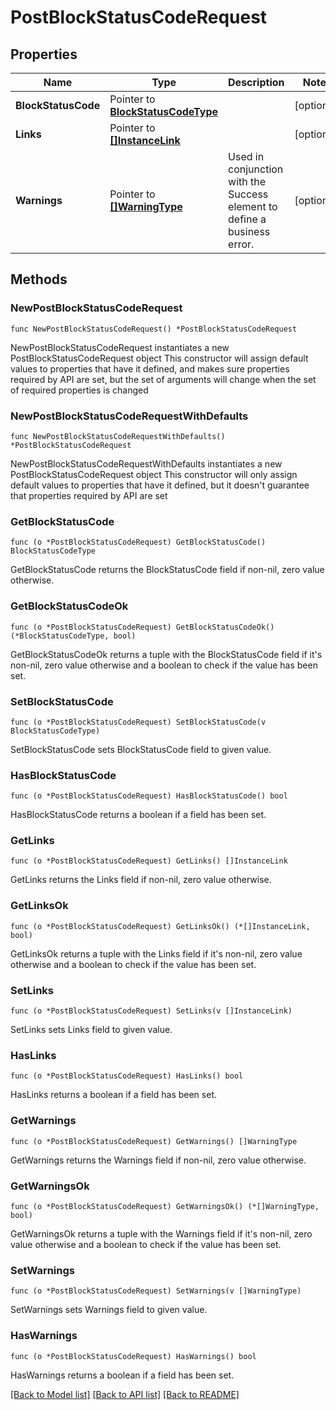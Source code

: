 # PostBlockStatusCodeRequest

## Properties

Name | Type | Description | Notes
------------ | ------------- | ------------- | -------------
**BlockStatusCode** | Pointer to [**BlockStatusCodeType**](BlockStatusCodeType.md) |  | [optional] 
**Links** | Pointer to [**[]InstanceLink**](InstanceLink.md) |  | [optional] 
**Warnings** | Pointer to [**[]WarningType**](WarningType.md) | Used in conjunction with the Success element to define a business error. | [optional] 

## Methods

### NewPostBlockStatusCodeRequest

`func NewPostBlockStatusCodeRequest() *PostBlockStatusCodeRequest`

NewPostBlockStatusCodeRequest instantiates a new PostBlockStatusCodeRequest object
This constructor will assign default values to properties that have it defined,
and makes sure properties required by API are set, but the set of arguments
will change when the set of required properties is changed

### NewPostBlockStatusCodeRequestWithDefaults

`func NewPostBlockStatusCodeRequestWithDefaults() *PostBlockStatusCodeRequest`

NewPostBlockStatusCodeRequestWithDefaults instantiates a new PostBlockStatusCodeRequest object
This constructor will only assign default values to properties that have it defined,
but it doesn't guarantee that properties required by API are set

### GetBlockStatusCode

`func (o *PostBlockStatusCodeRequest) GetBlockStatusCode() BlockStatusCodeType`

GetBlockStatusCode returns the BlockStatusCode field if non-nil, zero value otherwise.

### GetBlockStatusCodeOk

`func (o *PostBlockStatusCodeRequest) GetBlockStatusCodeOk() (*BlockStatusCodeType, bool)`

GetBlockStatusCodeOk returns a tuple with the BlockStatusCode field if it's non-nil, zero value otherwise
and a boolean to check if the value has been set.

### SetBlockStatusCode

`func (o *PostBlockStatusCodeRequest) SetBlockStatusCode(v BlockStatusCodeType)`

SetBlockStatusCode sets BlockStatusCode field to given value.

### HasBlockStatusCode

`func (o *PostBlockStatusCodeRequest) HasBlockStatusCode() bool`

HasBlockStatusCode returns a boolean if a field has been set.

### GetLinks

`func (o *PostBlockStatusCodeRequest) GetLinks() []InstanceLink`

GetLinks returns the Links field if non-nil, zero value otherwise.

### GetLinksOk

`func (o *PostBlockStatusCodeRequest) GetLinksOk() (*[]InstanceLink, bool)`

GetLinksOk returns a tuple with the Links field if it's non-nil, zero value otherwise
and a boolean to check if the value has been set.

### SetLinks

`func (o *PostBlockStatusCodeRequest) SetLinks(v []InstanceLink)`

SetLinks sets Links field to given value.

### HasLinks

`func (o *PostBlockStatusCodeRequest) HasLinks() bool`

HasLinks returns a boolean if a field has been set.

### GetWarnings

`func (o *PostBlockStatusCodeRequest) GetWarnings() []WarningType`

GetWarnings returns the Warnings field if non-nil, zero value otherwise.

### GetWarningsOk

`func (o *PostBlockStatusCodeRequest) GetWarningsOk() (*[]WarningType, bool)`

GetWarningsOk returns a tuple with the Warnings field if it's non-nil, zero value otherwise
and a boolean to check if the value has been set.

### SetWarnings

`func (o *PostBlockStatusCodeRequest) SetWarnings(v []WarningType)`

SetWarnings sets Warnings field to given value.

### HasWarnings

`func (o *PostBlockStatusCodeRequest) HasWarnings() bool`

HasWarnings returns a boolean if a field has been set.


[[Back to Model list]](../README.md#documentation-for-models) [[Back to API list]](../README.md#documentation-for-api-endpoints) [[Back to README]](../README.md)


